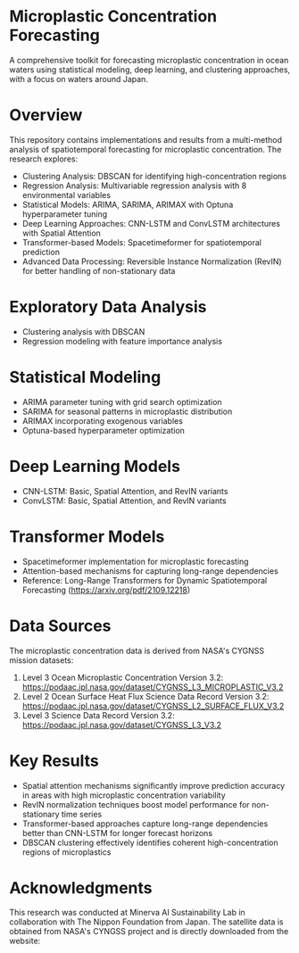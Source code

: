 # Microplastic Concentration Forecasting

A comprehensive toolkit for forecasting microplastic concentration in ocean waters using statistical modeling, deep learning, and clustering approaches, with a focus on waters around Japan.

# Overview
This repository contains implementations and results from a multi-method analysis of spatiotemporal forecasting for microplastic concentration. The research explores:
- Clustering Analysis: DBSCAN for identifying high-concentration regions
- Regression Analysis: Multivariable regression analysis with 8 environmental variables
- Statistical Models: ARIMA, SARIMA, ARIMAX with Optuna hyperparameter tuning
- Deep Learning Approaches: CNN-LSTM and ConvLSTM architectures with Spatial Attention
- Transformer-based Models: Spacetimeformer for spatiotemporal prediction
- Advanced Data Processing: Reversible Instance Normalization (RevIN) for better handling of non-stationary data

# Exploratory Data Analysis
- Clustering analysis with DBSCAN
- Regression modeling with feature importance analysis

# Statistical Modeling
- ARIMA parameter tuning with grid search optimization
- SARIMA for seasonal patterns in microplastic distribution
- ARIMAX incorporating exogenous variables
- Optuna-based hyperparameter optimization

# Deep Learning Models
- CNN-LSTM: Basic, Spatial Attention, and RevIN variants
- ConvLSTM: Basic, Spatial Attention, and RevIN variants

# Transformer Models
- Spacetimeformer implementation for microplastic forecasting
- Attention-based mechanisms for capturing long-range dependencies
- Reference: Long-Range Transformers for Dynamic Spatiotemporal Forecasting (https://arxiv.org/pdf/2109.12218)

# Data Sources
The microplastic concentration data is derived from NASA's CYGNSS mission datasets:
1. Level 3 Ocean Microplastic Concentration Version 3.2: https://podaac.jpl.nasa.gov/dataset/CYGNSS_L3_MICROPLASTIC_V3.2
2. Level 2 Ocean Surface Heat Flux Science Data Record Version 3.2: https://podaac.jpl.nasa.gov/dataset/CYGNSS_L2_SURFACE_FLUX_V3.2
3. Level 3 Science Data Record Version 3.2: https://podaac.jpl.nasa.gov/dataset/CYGNSS_L3_V3.2 

# Key Results
- Spatial attention mechanisms significantly improve prediction accuracy in areas with high microplastic concentration variability
- RevIN normalization techniques boost model performance for non-stationary time series
- Transformer-based approaches capture long-range dependencies better than CNN-LSTM for longer forecast horizons
- DBSCAN clustering effectively identifies coherent high-concentration regions of microplastics

# Acknowledgments
This research was conducted at Minerva AI Sustainability Lab in collaboration with The Nippon Foundation from Japan.
The satellite data is obtained from NASA's CYNGSS project and is directly downloaded from the website: 

